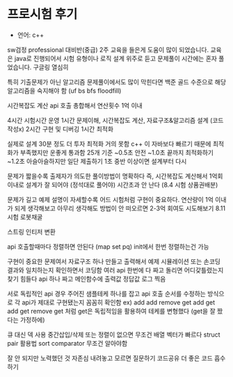 # 프로시험 후기

- 언어: c++ 

sw검정 professional 대비반(중급) 2주 교육을 들은게 도움이 많이 되었습니다.
교육은 java로 진행되어서 시험 유형이나 로직 설계 위주로 듣고 문제풀이 시간에는 혼자 풀었습니다. 
구글링 열심히

특히 기출문제가 아닌 알고리즘 문제풀이에서도 많이 막힌다면 백준 골드 수준으로 해당 알고리즘을 숙지해야 함
(uf bs bfs floodfill)

시간복잡도 계산 
api 호출 총합해서 연산횟수 1억 이내

4시간 시험시간 운영
1시간 
문제이해, 시간복잡도 계산, 자료구조&알고리즘 설계 (코드작성x)
2시간 구현 및 디버깅
1시간 최적화

실제로 설계 30분 정도 더 투자
최적화 거의 못함 
c++ 이 자바보다 빠르기 때문에 최적화가 부족했지만 운좋게 통과함
25개 기준 
~0.5초 안전
~1.0초 끝까지 최적화하기
~1.2초 아슬아슬하지만 일단 제출하기
1초 중반 이상이면 설계부터 다시

문제가 짧을수록 출제자가 의도한 풀이방법이 명확하다 즉, 시간복잡도 계산해서 1억회 이내로 설계가 잘 되어야 (정석대로 풀어야) 시간초과 안 난다 (8.4 시험 상품권배분)

문제가 길고 예제 설명이 자세할수록 어드 시험처럼 구현이 중요하다. 
연산량이 1억 이내가 되게 생각해보고 아무리 생각해도 방법이 안 떠오르면 2-3억 회여도 시도해보기
8.11 시험 로봇채굴

스트링 인티저 변환

api 호출할때마다 정렬하면 안된다 (map set pq)
init에서 한번 정렬하는건 가능

구현이 중요한 문제여서 자료구조 하나 만들고 출력해서 예제 시뮬레이션 또는 손코딩 결과와 일치하는지 확인하면서 코딩함
여러 api 한번에 다 짜고 돌리면 어디갗틀렸는지 찾기 힘들다
api 하나 짜고 메인함수에 출력값 정답값 로그 찍음

서로 독립적인 api 경우
주어진 샘플테케 하나를 잡고 api 호출 순서를 수정하는 방식으로 각 api가 제대로 구현됐는지 꼼꼼히 확인함
ex) add add remove get
add get add get remove get 처럼 get은 독립적임을 활용하여 테케를 변형했다 (get을 잘 짰다는 가정하에)

큐 대신 덱 사용
중간삽입/삭제 또는 정렬이 없으면 무조건 배열 벡터가 빠르다
struct  pair 활용법
sort comparator 무조건 알아야함

잘 안 되지만 노력했던 것
자존심 내려놓고 모르면 질문하기
코드공유 더 좋은 코드 흡수하기
